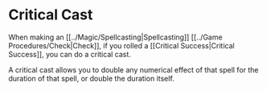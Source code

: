# Critical Cast

When making an [[../Magic/Spellcasting\|Spellcasting]] [[../Game Procedures/Check\|Check]], if you rolled a [[Critical Success\|Critical Success]], you can do a critical cast.

A critical cast allows you to double any numerical effect of that spell for the duration of that spell, or double the duration itself.